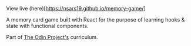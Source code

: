 View live (here)[https://nsars19.github.io/memory-game/]

A memory card game built with React for the purpose of learning hooks & state with functional components.

Part of [The Odin Project's](https://www.theodinproject.com/courses/javascript/lessons/memory-card) curriculum.
